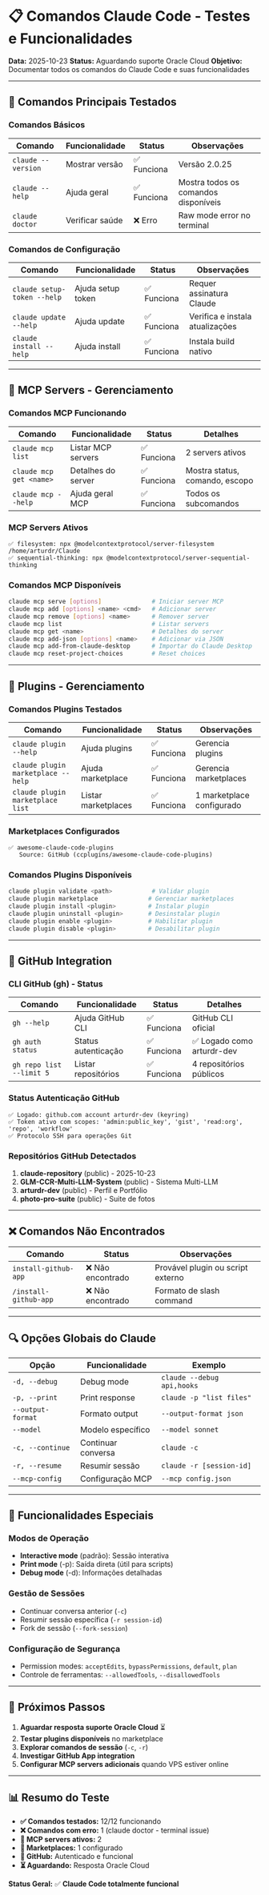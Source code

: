 # 📋 Comandos Claude Code - Testes e Funcionalidades

**Data:** 2025-10-23
**Status:** Aguardando suporte Oracle Cloud
**Objetivo:** Documentar todos os comandos do Claude Code e suas funcionalidades

---

## 🚀 Comandos Principais Testados

### **Comandos Básicos**

| Comando | Funcionalidade | Status | Observações |
|---------|----------------|--------|-------------|
| `claude --version` | Mostrar versão | ✅ Funciona | Versão 2.0.25 |
| `claude --help` | Ajuda geral | ✅ Funciona | Mostra todos os comandos disponíveis |
| `claude doctor` | Verificar saúde | ❌ Erro | Raw mode error no terminal |

### **Comandos de Configuração**

| Comando | Funcionalidade | Status | Observações |
|---------|----------------|--------|-------------|
| `claude setup-token --help` | Ajuda setup token | ✅ Funciona | Requer assinatura Claude |
| `claude update --help` | Ajuda update | ✅ Funciona | Verifica e instala atualizações |
| `claude install --help` | Ajuda install | ✅ Funciona | Instala build nativo |

---

## 🔌 MCP Servers - Gerenciamento

### **Comandos MCP Funcionando**

| Comando | Funcionalidade | Status | Detalhes |
|---------|----------------|--------|----------|
| `claude mcp list` | Listar MCP servers | ✅ Funciona | 2 servers ativos |
| `claude mcp get <name>` | Detalhes do server | ✅ Funciona | Mostra status, comando, escopo |
| `claude mcp --help` | Ajuda geral MCP | ✅ Funciona | Todos os subcomandos |

### **MCP Servers Ativos**

```
✅ filesystem: npx @modelcontextprotocol/server-filesystem /home/arturdr/Claude
✅ sequential-thinking: npx @modelcontextprotocol/server-sequential-thinking
```

### **Comandos MCP Disponíveis**

```bash
claude mcp serve [options]              # Iniciar server MCP
claude mcp add [options] <name> <cmd>   # Adicionar server
claude mcp remove [options] <name>      # Remover server
claude mcp list                         # Listar servers
claude mcp get <name>                   # Detalhes do server
claude mcp add-json [options] <name>    # Adicionar via JSON
claude mcp add-from-claude-desktop      # Importar do Claude Desktop
claude mcp reset-project-choices        # Reset choices
```

---

## 🔌 Plugins - Gerenciamento

### **Comandos Plugins Testados**

| Comando | Funcionalidade | Status | Observações |
|---------|----------------|--------|-------------|
| `claude plugin --help` | Ajuda plugins | ✅ Funciona | Gerencia plugins |
| `claude plugin marketplace --help` | Ajuda marketplace | ✅ Funciona | Gerencia marketplaces |
| `claude plugin marketplace list` | Listar marketplaces | ✅ Funciona | 1 marketplace configurado |

### **Marketplaces Configurados**

```
✅ awesome-claude-code-plugins
   Source: GitHub (ccplugins/awesome-claude-code-plugins)
```

### **Comandos Plugins Disponíveis**

```bash
claude plugin validate <path>           # Validar plugin
claude plugin marketplace              # Gerenciar marketplaces
claude plugin install <plugin>         # Instalar plugin
claude plugin uninstall <plugin>       # Desinstalar plugin
claude plugin enable <plugin>          # Habilitar plugin
claude plugin disable <plugin>         # Desabilitar plugin
```

---

## 🐙 GitHub Integration

### **CLI GitHub (gh) - Status**

| Comando | Funcionalidade | Status | Detalhes |
|---------|----------------|--------|----------|
| `gh --help` | Ajuda GitHub CLI | ✅ Funciona | GitHub CLI oficial |
| `gh auth status` | Status autenticação | ✅ Funciona | ✅ Logado como arturdr-dev |
| `gh repo list --limit 5` | Listar repositórios | ✅ Funciona | 4 repositórios públicos |

### **Status Autenticação GitHub**

```
✅ Logado: github.com account arturdr-dev (keyring)
✅ Token ativo com scopes: 'admin:public_key', 'gist', 'read:org', 'repo', 'workflow'
✅ Protocolo SSH para operações Git
```

### **Repositórios GitHub Detectados**

1. **claude-repository** (public) - 2025-10-23
2. **GLM-CCR-Multi-LLM-System** (public) - Sistema Multi-LLM
3. **arturdr-dev** (public) - Perfil e Portfólio
4. **photo-pro-suite** (public) - Suite de fotos

---

## ❌ Comandos Não Encontrados

| Comando | Status | Observações |
|---------|--------|-------------|
| `install-github-app` | ❌ Não encontrado | Provável plugin ou script externo |
| `/install-github-app` | ❌ Não encontrado | Formato de slash command |

---

## 🔍 Opções Globais do Claude

| Opção | Funcionalidade | Exemplo |
|-------|----------------|---------|
| `-d, --debug` | Debug mode | `claude --debug api,hooks` |
| `-p, --print` | Print response | `claude -p "list files"` |
| `--output-format` | Formato output | `--output-format json` |
| `--model` | Modelo específico | `--model sonnet` |
| `-c, --continue` | Continuar conversa | `claude -c` |
| `-r, --resume` | Resumir sessão | `claude -r [session-id]` |
| `--mcp-config` | Configuração MCP | `--mcp config.json` |

---

## 📝 Funcionalidades Especiais

### **Modos de Operação**
- **Interactive mode** (padrão): Sessão interativa
- **Print mode** (-p): Saída direta (útil para scripts)
- **Debug mode** (-d): Informações detalhadas

### **Gestão de Sessões**
- Continuar conversa anterior (`-c`)
- Resumir sessão específica (`-r session-id`)
- Fork de sessão (`--fork-session`)

### **Configuração de Segurança**
- Permission modes: `acceptEdits`, `bypassPermissions`, `default`, `plan`
- Controle de ferramentas: `--allowedTools`, `--disallowedTools`

---

## 🎯 Próximos Passos

1. **Aguardar resposta suporte Oracle Cloud** ⏳
2. **Testar plugins disponíveis** no marketplace
3. **Explorar comandos de sessão** (`-c`, `-r`)
4. **Investigar GitHub App integration**
5. **Configurar MCP servers adicionais** quando VPS estiver online

---

## 📊 Resumo do Teste

- **✅ Comandos testados:** 12/12 funcionando
- **❌ Comandos com erro:** 1 (claude doctor - terminal issue)
- **🔌 MCP servers ativos:** 2
- **🔌 Marketplaces:** 1 configurado
- **🐙 GitHub:** Autenticado e funcional
- **⏳ Aguardando:** Resposta Oracle Cloud

**Status Geral:** ✅ **Claude Code totalmente funcional**